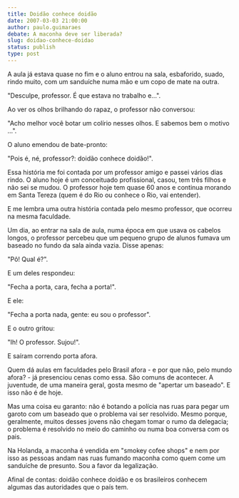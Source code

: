 ```yaml
---
title: Doidão conhece doidão
date: 2007-03-03 21:00:00
author: paulo.guimaraes
debate: A maconha deve ser liberada?
slug: doidao-conhece-doidao
status: publish 
type: post
---
```


A aula já estava quase no fim e o aluno entrou na sala, esbaforido, suado, rindo muito, com um sanduíche numa mão e um copo de mate na outra.  

"Desculpe, professor. É que estava no trabalho e...".  

Ao ver os olhos brilhando do rapaz, o professor não conversou:  

"Acho melhor você botar um colírio nesses olhos. E sabemos bem o motivo ...".  

O aluno emendou de bate-pronto:  

"Pois é, né, professor?: doidão conhece doidão!".  

Essa história me foi contada por um professor amigo e passei vários dias rindo. O aluno hoje é um conceituado profissional, casou, tem três filhos e não sei se mudou. O professor hoje tem quase 60 anos e continua morando em Santa Tereza (quem é do Rio ou conhece o Rio, vai entender).   

E me lembra uma outra história contada pelo mesmo professor, que ocorreu na mesma faculdade.  

Um dia, ao entrar na sala de aula, numa época em que usava os cabelos longos, o professor percebeu que um pequeno grupo de alunos fumava um baseado no fundo da sala ainda vazia. Disse apenas:  

"Pô! Qual é?".  

E um deles respondeu:  

"Fecha a porta, cara, fecha a porta!".  

E ele:  

"Fecha a porta nada, gente: eu sou o professor".  

E o outro gritou:  

"Ih! O professor. Sujou!".  

E saíram correndo porta afora.  

Quem dá aulas em faculdades pelo Brasil afora - e por que não, pelo mundo afora? - já presenciou cenas como essa. São comuns de acontecer. A juventude, de uma maneira geral, gosta mesmo de "apertar um baseado". E isso não é de hoje.   

Mas uma coisa eu garanto: não é botando a polícia nas ruas para pegar um garoto com um baseado que o problema vai ser resolvido. Mesmo porque, geralmente, muitos desses jovens não chegam tomar o rumo da delegacia; o problema é resolvido no meio do caminho ou numa boa conversa com os pais.  

Na Holanda, a maconha é vendida em "smokey cofee shops" e nem por isso as pessoas andam nas ruas fumando maconha como quem come um sanduíche de presunto. Sou a favor da legalização.  

Afinal de contas: doidão conhece doidão e os brasileiros conhecem algumas das autoridades que o país tem.
